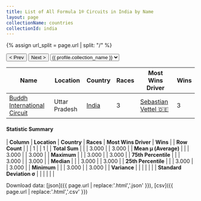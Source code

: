 ```yaml
---
title: List of All Formula 1® Circuits in India by Name
layout: page
collectionName: countries
collectionId: india
---
```


{% assign url_split = page.url | split: "/" %}
<div id="collection-navigation">
<button onclick="selector.options[selector.selectedIndex-1].value && (window.location = selector.options[selector.selectedIndex-1].value);">&lt; Prev</button>
<button onclick="selector.options[selector.selectedIndex+1].value && (window.location = selector.options[selector.selectedIndex+1].value);">Next &gt;</button>
<select id="selector" onchange="this.options[this.selectedIndex].value && (window.location = this.options[this.selectedIndex].value);">
  {% for collectionId in site.data[page.collectionName].refs %}
    {% if collectionId == page.collectionId %}
      {% assign selected = "selected" %}
    {% else %}
      {% assign selected = "" %}
    {% endif %}
    {% assign profile = site.data[page.collectionName][collectionId].profile %}
    <option value="/f1/{{ page.collectionName }}/{{ collectionId }}/{{ url_split[4] }}" {{ selected }}>{{ profile.collection_name }}</option>
  {% endfor %}
</select>
</div>

| Name | Location | Country | Races | Most Wins Driver | Wins |
|--|--|--|--|--|--|
| [Buddh International Circuit](/f1/circuits/buddh) | Uttar Pradesh | [India](/f1/countries/india) | 3 | [Sebastian Vettel 🇩🇪](/f1/drivers/vettel) | 3 |

#### Statistic Summary

| **Column** | **Location** | **Country** | **Races** | **Most Wins Driver** | **Wins** |
| **Row Count** |  |  | 1 |  | 1 |
| **Total Sum** |  |  | 3.000 |  | 3.000 |
| **Mean μ (Average)** |  |  | 3.000 |  | 3.000 |
| **Maximum** |  |  | 3.000 |  | 3.000 |
| **75th Percentile** |  |  | 3.000 |  | 3.000 |
| **Median** |  |  | 3.000 |  | 3.000 |
| **25th Percentile** |  |  | 3.000 |  | 3.000 |
| **Minimum** |  |  | 3.000 |  | 3.000 |
| **Variance** |  |  |  |  |  |
| **Standard Deviation σ** |  |  |  |  |  |

Download data: [json]({{ page.url | replace:'.html','.json' }}), [csv]({{ page.url | replace:'.html','.csv' }})
